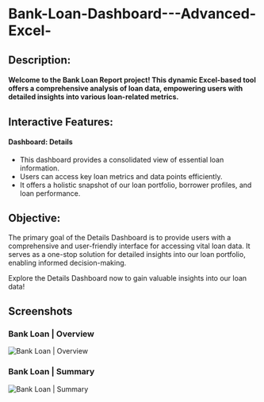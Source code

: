# Bank-Loan-Dashboard---Advanced-Excel-

## Description:
#### Welcome to the Bank Loan Report project! This dynamic Excel-based tool offers a comprehensive analysis of loan data, empowering users with detailed insights into various loan-related metrics.

## Interactive Features:

#### Dashboard: Details
- This dashboard provides a consolidated view of essential loan information.
- Users can access key loan metrics and data points efficiently.
- It offers a holistic snapshot of our loan portfolio, borrower profiles, and loan performance.
  
## Objective:
The primary goal of the Details Dashboard is to provide users with a comprehensive and user-friendly interface for accessing vital loan data. It serves as a one-stop solution for detailed insights into our loan portfolio, enabling informed decision-making.

Explore the Details Dashboard now to gain valuable insights into our loan data!

## Screenshots 

### Bank Loan | Overview

![Bank Loan | Overview](https://private-user-images.githubusercontent.com/129300507/306363968-e9eb34f6-4f55-4d94-837e-5e72f7254123.png?jwt=eyJhbGciOiJIUzI1NiIsInR5cCI6IkpXVCJ9.eyJpc3MiOiJnaXRodWIuY29tIiwiYXVkIjoicmF3LmdpdGh1YnVzZXJjb250ZW50LmNvbSIsImtleSI6ImtleTUiLCJleHAiOjE3MDg0NTA5MjMsIm5iZiI6MTcwODQ1MDYyMywicGF0aCI6Ii8xMjkzMDA1MDcvMzA2MzYzOTY4LWU5ZWIzNGY2LTRmNTUtNGQ5NC04MzdlLTVlNzJmNzI1NDEyMy5wbmc_WC1BbXotQWxnb3JpdGhtPUFXUzQtSE1BQy1TSEEyNTYmWC1BbXotQ3JlZGVudGlhbD1BS0lBVkNPRFlMU0E1M1BRSzRaQSUyRjIwMjQwMjIwJTJGdXMtZWFzdC0xJTJGczMlMkZhd3M0X3JlcXVlc3QmWC1BbXotRGF0ZT0yMDI0MDIyMFQxNzM3MDNaJlgtQW16LUV4cGlyZXM9MzAwJlgtQW16LVNpZ25hdHVyZT1lM2NjYmM3NjYyNGY0ZjNmNzE1MDVmY2U4ODZlYWFmODc4NGZiYzQ4NTAzMmU0ZmFmYmE2OGI0ZGM5NDFiNzdjJlgtQW16LVNpZ25lZEhlYWRlcnM9aG9zdCZhY3Rvcl9pZD0wJmtleV9pZD0wJnJlcG9faWQ9MCJ9.asuHXm7FvrhfQ5EpQR4tBjSfF4ei6fslWZtGIo4VKks)

### Bank Loan | Summary 

![ Bank Loan | Summary](https://private-user-images.githubusercontent.com/129300507/306363984-2e2c4d0b-e900-42a5-aad8-41bc7c7ed7bc.png?jwt=eyJhbGciOiJIUzI1NiIsInR5cCI6IkpXVCJ9.eyJpc3MiOiJnaXRodWIuY29tIiwiYXVkIjoicmF3LmdpdGh1YnVzZXJjb250ZW50LmNvbSIsImtleSI6ImtleTUiLCJleHAiOjE3MDg0NTA5MjMsIm5iZiI6MTcwODQ1MDYyMywicGF0aCI6Ii8xMjkzMDA1MDcvMzA2MzYzOTg0LTJlMmM0ZDBiLWU5MDAtNDJhNS1hYWQ4LTQxYmM3YzdlZDdiYy5wbmc_WC1BbXotQWxnb3JpdGhtPUFXUzQtSE1BQy1TSEEyNTYmWC1BbXotQ3JlZGVudGlhbD1BS0lBVkNPRFlMU0E1M1BRSzRaQSUyRjIwMjQwMjIwJTJGdXMtZWFzdC0xJTJGczMlMkZhd3M0X3JlcXVlc3QmWC1BbXotRGF0ZT0yMDI0MDIyMFQxNzM3MDNaJlgtQW16LUV4cGlyZXM9MzAwJlgtQW16LVNpZ25hdHVyZT0xMzllNmE4NDk5MGE0OWQ2NWMwOGFkYzdjYzlhYWJhZWYwMGJiZTVmY2M5NWZjMDgzNGZhN2MxNGI3NmQ0YjYyJlgtQW16LVNpZ25lZEhlYWRlcnM9aG9zdCZhY3Rvcl9pZD0wJmtleV9pZD0wJnJlcG9faWQ9MCJ9.91jgTi7xCUEyJmJI5SNp5zkonmIqZGcFFG28bFg3hOs)
